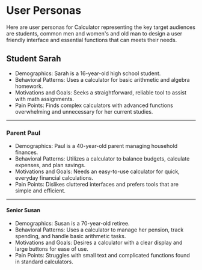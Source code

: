 
# User Personas

Here are user personas for Calculator representing the key target audiences
are students, common men and women's and old man to  design  a user friendly interface and essential functions that can meets their needs.

## Student Sarah
  
- Demographics: Sarah is a 16-year-old high school student.
- Behavioral Patterns: Uses a calculator for basic arithmetic and algebra homework.
- Motivations and Goals: Seeks a straightforward, reliable tool to assist with math assignments.
- Pain Points: Finds complex calculators with advanced functions overwhelming and unnecessary for her current studies.
---

### Parent Paul


- Demographics: Paul is a 40-year-old parent managing household finances.
- Behavioral Patterns: Utilizes a calculator to balance budgets, calculate expenses, and plan savings.
- Motivations and Goals: Needs an easy-to-use calculator for quick, everyday financial calculations.
- Pain Points: Dislikes cluttered interfaces and prefers tools that are simple and efficient.

---

#### Senior Susan


- Demographics: Susan is a 70-year-old retiree.
- Behavioral Patterns: Uses a calculator to manage her pension, track spending, and handle basic arithmetic tasks.
- Motivations and Goals: Desires a calculator with a clear display and large buttons for ease of use.
- Pain Points: Struggles with small text and complicated functions found in standard calculators.